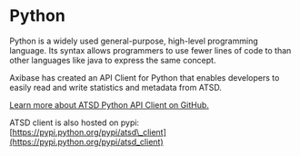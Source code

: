 # Python


Python is a widely used general-purpose, high-level programming
language. Its syntax allows programmers to use fewer lines of code to
than other languages like java to express the same concept.

Axibase has created an API Client for Python that enables developers to
easily read and write statistics and metadata from ATSD.

[Learn more about ATSD Python API Client on
GitHub.](https://github.com/axibase/atsd-api-python)

ATSD client is also hosted on pypi:
[https://pypi.python.org/pypi/atsd\_client](https://pypi.python.org/pypi/atsd_client)